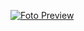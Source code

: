 [![Foto Preview](preview/n600.avif)](https://20essentials.github.io/project-000-600)

<!-- <div align="center" style="display: flex; justify-content: center;">
  <a  href="https://github.com/20essentials/project-000-600" target="_blank">&#8592;</a>
  &nbsp;&nbsp;
  <a  href="https://github.com/20essentials/project-000-600" target="_blank">&#8594;</a>
</div> -->
